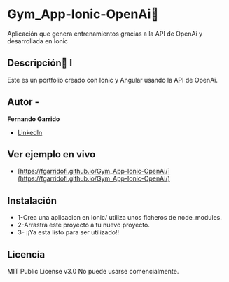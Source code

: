 # Gym_App-Ionic-OpenAi💪
Aplicación que genera entrenamientos gracias a la API de OpenAi y desarrollada en Ionic

## Descripción📝             I
Este es un portfolio creado con Ionic y Angular usando la API de OpenAi.
## Autor -
**Fernando Garrido**
 * [LinkedIn](www.linkedin.com/in/fernando-garrido-fidalgo)
 
## Ver ejemplo en vivo
- [https://fgarridofi.github.io/Gym_App-Ionic-OpenAi/](https://fgarridofi.github.io/Gym_App-Ionic-OpenAi/)

## Instalación
- 1-Crea una aplicacion en Ionic/ utiliza unos ficheros de node_modules.
- 2-Arrastra este proyecto a tu nuevo proyecto.
- 3- ¡¡Ya esta listo para ser utilizado!!


## Licencia
MIT Public License v3.0
No puede usarse comencialmente.
